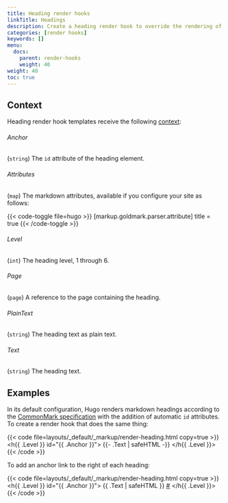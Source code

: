 ```yaml
---
title: Heading render hooks
linkTitle: Headings
description: Create a heading render hook to override the rendering of markdown headings to HTML.
categories: [render hooks]
keywords: []
menu:
  docs:
    parent: render-hooks
    weight: 40
weight: 40
toc: true
---
```


## Context

Heading render hook templates receive the following [context]:

[context]: /getting-started/glossary/#context

###### Anchor

(`string`) The `id` attribute of the heading element.

###### Attributes

(`map`) The markdown attributes, available if you configure your site as follows:

{{< code-toggle file=hugo >}}
[markup.goldmark.parser.attribute]
title = true
{{< /code-toggle >}}

###### Level

(`int`) The heading level, 1 through 6.

###### Page

(`page`) A reference to the page containing the heading.

###### PlainText

(`string`) The heading text as plain text.

###### Text

(`string`) The heading text.

## Examples

In its default configuration, Hugo renders markdown headings according to the [CommonMark specification] with the addition of automatic `id` attributes. To create a render hook that does the same thing:

[CommonMark specification]: https://spec.commonmark.org/current/

{{< code file=layouts/_default/_markup/render-heading.html copy=true >}}
<h{{ .Level }} id="{{ .Anchor }}">
  {{- .Text | safeHTML -}}
</h{{ .Level }}>
{{< /code >}}

To add an anchor link to the right of each heading:

{{< code file=layouts/_default/_markup/render-heading.html copy=true >}}
<h{{ .Level }} id="{{ .Anchor }}">
  {{ .Text | safeHTML }}
  <a href="#{{ .Anchor }}">#</a>
</h{{ .Level }}>
{{< /code >}}
